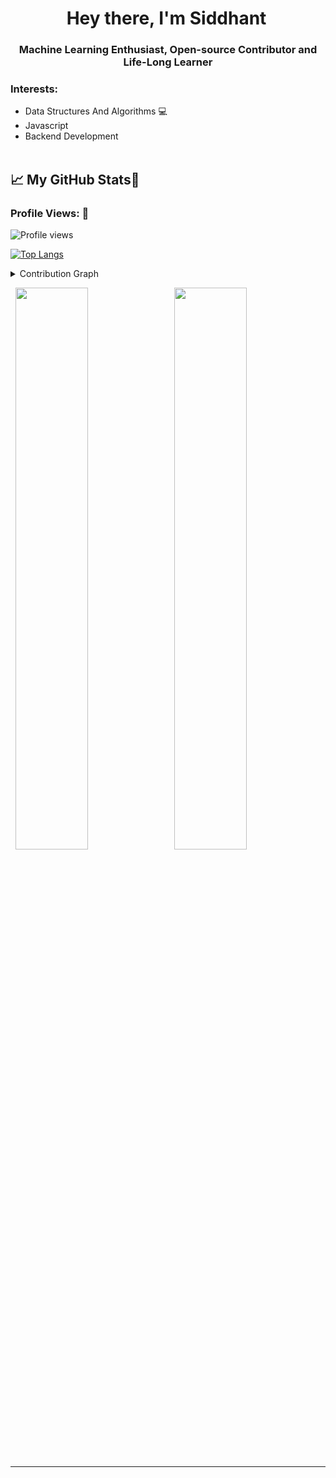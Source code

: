 <h1 align="center">Hey there, I'm Siddhant<img src="https://raw.githubusercontent.com/MartinHeinz/MartinHeinz/master/wave.gif" width="5px"></h1>

<h3 align="center">Machine Learning Enthusiast, Open-source Contributor and Life-Long Learner</h3>



<h3 align="left">Interests:</h3>

- Data Structures And Algorithms 💻
- Javascript
- Backend Development
<br><br>

  
## &#x1f4c8; My GitHub Stats🎯
 
<h3 align="left">Profile Views: 🧐</h3>
  
![Profile views](https://gpvc.arturio.dev/SiddhantPawar03)

[![Top Langs](https://github-readme-stats.vercel.app/api/top-langs/?username=SiddhantPawar03&theme=chartreuse-dark)](https://github.com/anuraghazra/github-readme-stats)
  
<details><summary>Contribution Graph</summary>
<p align="left">
<img width="90%" src="https://activity-graph.herokuapp.com/graph?username=SiddhantPawar03&theme=chartreuse-dark&no-frame=false" /></p>
</details>

  

<p align="left">
  <img width="48%" src="https://github-readme-stats.vercel.app/api?username=SiddhantPawar03&show_icons=true&theme=chartreuse-dark&count_private=true&include_all_commits=true" /> 
  <img width="48%" src="https://github-readme-streak-stats.herokuapp.com/?user=SiddhantPawar03&theme=chartreuse-dark" />
</p>  


  

-----
